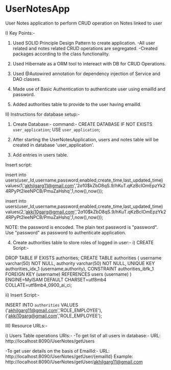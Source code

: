 # UserNotesApp
User Notes application to perform CRUD operation on Notes linked to user

I) Key Points:-
1. Used SOLID Principle Design Pattern to create application.
   -All user related and notes related CRUD operations are segregated.
   -Created packages according to the class functionality.

2. Used Hibernate as a ORM tool to intereact with DB for CRUD Operations.

3. Used @Autowired annotation for dependency injection of Service and DAO classes.

4. Made use of Basic Authentication to authenticate user using emailId and password.

5. Added authorities table to provide to the user having emailId.

II) Instructions for database setup:-
1. Create Database:- 
  command:- 
  CREATE DATABASE  IF NOT EXISTS `user_application`;
  USE `user_application`;

2. After starting the UserNotesApplication, users and notes table will be created in database 'user_application'.

3. Add entries in users table.

Insert script: 

insert into users(user_Id,username,password,enabled,create_time,last_updated_time) values(1,'akhilgarg11@gmail.com','$2a$10$kZbD8qS.9/hKuT.qKzBcIOmEpzYk24RPyPt2leeNPCB/PmuZaHshq',1,now(),now());

insert into users(user_Id,username,password,enabled,create_time,last_updated_time) values(2,'akki10garg@gmail.com','$2a$10$kZbD8qS.9/hKuT.qKzBcIOmEpzYk24RPyPt2leeNPCB/PmuZaHshq',1,now(),now());
 
NOTE: the password is encoded. The plain text password is "password". 
Use "password" as password to authenticate application.
	
4. Create authorities table to store roles of logged in user:-
i) CREATE Script:-

DROP TABLE IF EXISTS authorities;
CREATE TABLE authorities (
  username varchar(50) NOT NULL,
  authority varchar(50) NOT NULL,
  UNIQUE KEY authorities_idx_1 (username,authority),
  CONSTRAINT authorities_ibfk_1 FOREIGN KEY (username) REFERENCES users (username)
)  ENGINE=MyISAM DEFAULT CHARSET=utf8mb4 COLLATE=utf8mb4_0900_ai_ci;

ii) Insert Script:-

INSERT INTO `authorities` 
VALUES 
('akhilgarg11@gmail.com','ROLE_EMPLOYEE'),
('akki10garg@gmail.com','ROLE_EMPLOYEE');
 
III) Resource URLs:-

i) Users Table operations URls:-
  -To get list of all users in database:-
   URL: http://localhost:8090/UserNotes/getUsers
  
  -To get user details on the basis of EmailId:-
   URL: http://localhost:8090/UserNotes/getUser/{emailId} 
   Example: http://localhost:8090/UserNotes/getUser/akhilgarg11@gmail.com
